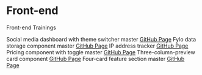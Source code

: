# Front-end
Front-end Trainings

Social media dashboard with theme switcher master [GitHub Page](https://github.com/neo2enigma/social-media-dashboard-with-theme-switcher-master)
Fylo data storage component master [GitHub Page](https://github.com/neo2enigma/fylo-data-storage-component-master)
IP address tracker [GitHub Page](https://github.com/neo2enigma/ip-address-tracker)
Pricing component with toggle master [GitHub Page](https://github.com/neo2enigma/pricing-component-with-toggle-master)
Three-column-preview card component [GitHub Page](https://github.com/neo2enigma/3-column-preview-card-component-main)
Four-card feature section master [GitHub Page](https://github.com/neo2enigma/four-card-feature-section-master)
